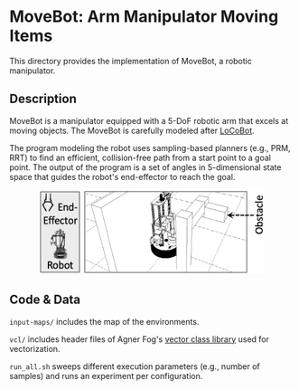 # MoveBot: Arm Manipulator Moving Items
This directory provides the implementation of MoveBot, a robotic manipulator.

## Description
MoveBot is a manipulator equipped with a 5-DoF robotic arm that excels at
moving objects. The MoveBot is carefully modeled after
[LoCoBot](http://www.locobot.org).

The program modeling the robot uses sampling-based planners (e.g., PRM, RRT)
to find an efficient, collision-free path from a start point to a goal point.
The output of the program is a set of angles in 5-dimensional state space
that guides the robot's end-effector to reach the goal.

<p align="center">
  <img
    width="400"
    height="150"
    src="../../.images/movebot.png"
  >
</p>

## Code & Data
`input-maps/` includes the map of the environments.

`vcl/` includes header files of Agner Fog's [vector class
library](https://github.com/vectorclass/version2) used for vectorization.

`run_all.sh` sweeps different execution parameters (e.g., number of samples)
and runs an experiment per configuration.
